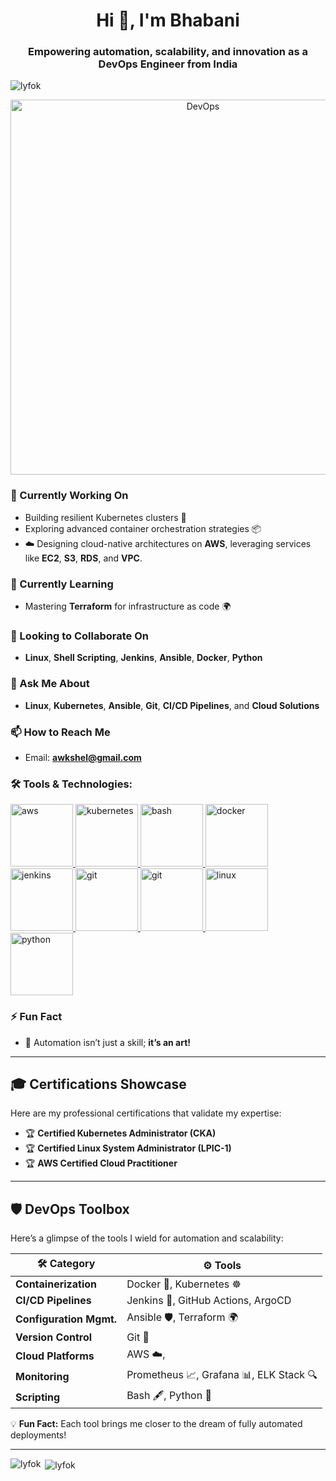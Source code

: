 <h1 align="center">Hi 👋, I'm Bhabani</h1>
<h3 align="center">Empowering automation, scalability, and innovation as a DevOps Engineer from India</h3>

<p align="left"> <img src="https://komarev.com/ghpvc/?username=lyfok&label=Profile%20views&color=0e75b6&style=flat" alt="lyfok" /> </p>
<div align="center">
  <img src="https://liveimages.algoworks.com/new-algoworks/wp-content/uploads/2022/05/31103033/devOps-cloud-native.gif" alt="DevOps" width="600"/>
</div

---

### 🔭 Currently Working On  
- Building resilient Kubernetes clusters 🚀  
- Exploring advanced container orchestration strategies 📦
- ☁️ Designing cloud-native architectures on **AWS**, leveraging services like **EC2**, **S3**, **RDS**, and **VPC**.

### 🌱 Currently Learning  
- Mastering **Terraform** for infrastructure as code 🌍  

### 👯 Looking to Collaborate On  
- **Linux**, **Shell Scripting**, **Jenkins**, **Ansible**, **Docker**, **Python**  

### 💬 Ask Me About  
- **Linux**, **Kubernetes**, **Ansible**, **Git**, **CI/CD Pipelines**, and **Cloud Solutions**  

### 📫 How to Reach Me  
- Email: **awkshel@gmail.com**
<h3 align="left">🛠️ Tools & Technologies:</h3>
<p align="left"> 
  <a href="https://aws.amazon.com" target="_blank"> <img src="https://miro.medium.com/v2/resize:fit:1400/1*2-b5UkCIf7iF0eCTc-DFeQ.gif" alt="aws" width="100" height="100"/> </a>
  <a href="https://kubernetes.io" target="_blank"> <img src="https://miro.medium.com/v2/resize:fit:1000/1*pUfSkjNdpS7i_jE3A8OV6Q.gif" alt="kubernetes" width="100" height="100"/> </a>
  <a href="https://www.gnu.org/software/bash/" target="_blank"> <img src="https://www.vectorlogo.zone/logos/gnu_bash/gnu_bash-icon.svg" alt="bash" width="100" height="100"/> </a>
  <a href="https://www.docker.com/" target="_blank"> <img src="https://automateinfra.com/wp-content/uploads/2022/02/screenshot-2024-09-26-at-11.07.38e280afpm.png" alt="docker" width="100" height="100"/> </a>
  <a href="https://www.jenkins.io" target="_blank"> <img src="https://i0.wp.com/automatenow.io/wp-content/uploads/2024/01/jenkins-test-automation.gif?resize=691%2C461&ssl=1" alt="jenkins" width="100" height="100"/> </a>
  <a href="https://git-scm.com/" target="_blank"> <img src="https://media.licdn.com/dms/image/v2/C4E12AQFxpXKZWNjXkA/article-cover_image-shrink_720_1280/article-cover_image-shrink_720_1280/0/1607523403885?e=2147483647&v=beta&t=TO5RJw8elotr5ScYr51hiEtlHeZMfu03GcwZElRBmGc" alt="git" width="100" height="100"/> </a>
  <a href="https://git-scm.com/" target="_blank"> <img src="https://elbruno.com/wp-content/uploads/2016/06/swarmnado.gif" alt="git" width="100" height="100"/> </a>
  <a href="https://www.linux.org/" target="_blank"> <img src="https://media.tenor.com/SjTQ7xAn734AAAAM/linux-gnu.gif" alt="linux" width="100" height="100"/> </a>
  <a href="https://www.python.org" target="_blank"> <img src="https://media3.giphy.com/media/coxQHKASG60HrHtvkt/giphy.gif?cid=6c09b952qeo4x72xfiu50c9hh0ig4llx4ozx00usib32cacb&ep=v1_internal_gif_by_id&rid=giphy.gif&ct=g" alt="python" width="100" height="100"/> </a>
</p>


### ⚡ Fun Fact  
- 🧠 Automation isn’t just a skill; **it’s an art!**

---

## 🎓 Certifications Showcase  
Here are my professional certifications that validate my expertise:  
- 🏆 **Certified Kubernetes Administrator (CKA)**  
- 🏆 **Certified Linux System Administrator (LPIC-1)**  
- 🏆 **AWS Certified Cloud Practitioner**  

---

## 🛡️ DevOps Toolbox  
Here’s a glimpse of the tools I wield for automation and scalability:  

| 🛠️ **Category**        | ⚙️ **Tools**                                                                 |
|-------------------------|------------------------------------------------------------------------------|
| **Containerization**    | Docker 🐳, Kubernetes ☸️                                                    |
| **CI/CD Pipelines**     | Jenkins 🧩, GitHub Actions, ArgoCD                                           |
| **Configuration Mgmt.** | Ansible 🛡️, Terraform 🌍                                                    |
| **Version Control**     | Git 🐙                                                                      |
| **Cloud Platforms**     | AWS ☁️,                                                                     |
| **Monitoring**          | Prometheus 📈, Grafana 📊, ELK Stack 🔍                                      |
| **Scripting**           | Bash 🖋️, Python 🐍                                                          |

💡 **Fun Fact:** Each tool brings me closer to the dream of fully automated deployments!

---

<p><img align="left" src="https://github-readme-stats.vercel.app/api?username=lyfok&show_icons=true&locale=en" alt="lyfok" /></p>

<p>&nbsp;<img align="center" src="https://github-readme-streak-stats.herokuapp.com/?user=lyfok&" alt="lyfok" /></p>
